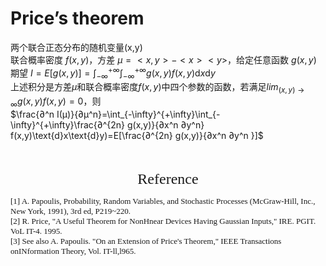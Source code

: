<link rel="stylesheet" type="Theory_JC_md/css" href="auto-number-title.css" />

# Price’s theorem </br>
两个联合正态分布的随机变量(x,y)</br>
联合概率密度 $f(x,y)$，方差 $\mu=<x,y>-<x><y>$，给定任意函数 $g(x,y)$</br>
期望 $I=E[g(x,y)]=\int_{-\infty}^{+\infty}\int_{-\infty}^{+\infty}g(x,y)f(x,y)\text{d}x\text{d}y$</br>
上述积分是方差$\mu$和联合概率密度$f(x,y)$中四个参数的函数，若满足$lim_{(x,y)→∞} g(x,y)f(x,y)=0$，则</br>
$\frac{∂^n I(μ)}{∂μ^n}=\int_{-\infty}^{+\infty}\int_{-\infty}^{+\infty}\frac{∂^{2n} g(x,y)}{∂x^n ∂y^n} f(x,y)\text{d}x\text{d}y)=E[\frac{∂^{2n} g(x,y)}{∂x^n ∂y^n }]$</br>

</br>
</br>

<center><font face="Times New Roman" size=5><font face="TimeNewRoman"></font>Reference</font></center>


<font face="Times New Roman" size=2>[1] A. Papoulis, Probability, Random Variables, and Stochastic Processes (McGraw-Hill, Inc., New York, 1991), 3rd ed, P219~220.</font></br>
<font face="Times New Roman" size=2>[2] R. Price, "A Useful Theorem for NonHnear Devices Having Gaussian Inputs," IRE. PGIT. VoL IT-4. 1995.</font></br>
<font face="Times New Roman" size=2>[3] 
See also A. Papoulis. "On an Extension of Price's Theorem," IEEE Transactions onINformation Theory, Vol. IT-ll,l965.</font></br>










































